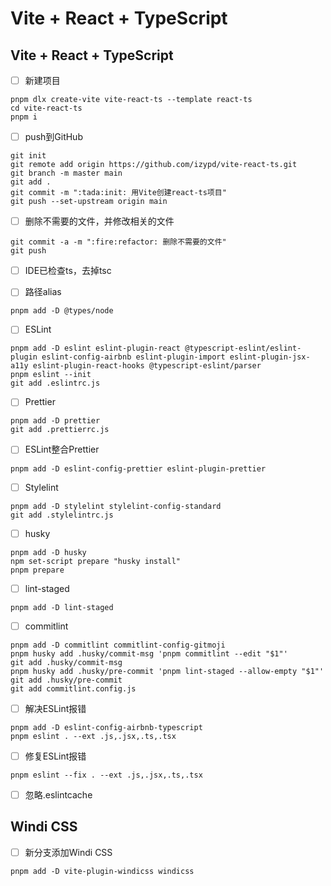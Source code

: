 # Vite + React + TypeScript

## Vite + React + TypeScript

- [ ] 新建项目

```shell
pnpm dlx create-vite vite-react-ts --template react-ts
cd vite-react-ts
pnpm i
```

- [ ] push到GitHub

```shell
git init
git remote add origin https://github.com/izypd/vite-react-ts.git
git branch -m master main
git add .
git commit -m ":tada:init: 用Vite创建react-ts项目"
git push --set-upstream origin main
```

- [ ] 删除不需要的文件，并修改相关的文件

```shell
git commit -a -m ":fire:refactor: 删除不需要的文件"
git push
```

- [ ] IDE已检查ts，去掉tsc

- [ ] 路径alias

```shell
pnpm add -D @types/node
```

- [ ] ESLint

```shell
pnpm add -D eslint eslint-plugin-react @typescript-eslint/eslint-plugin eslint-config-airbnb eslint-plugin-import eslint-plugin-jsx-a11y eslint-plugin-react-hooks @typescript-eslint/parser
pnpm eslint --init
git add .eslintrc.js
```

- [ ] Prettier

```shell
pnpm add -D prettier
git add .prettierrc.js
```

- [ ] ESLint整合Prettier

```shell
pnpm add -D eslint-config-prettier eslint-plugin-prettier
```

- [ ] Stylelint

```shell
pnpm add -D stylelint stylelint-config-standard
git add .stylelintrc.js
```

- [ ] husky

```shell
pnpm add -D husky
npm set-script prepare "husky install"
pnpm prepare
```

- [ ] lint-staged

```shell
pnpm add -D lint-staged
```

- [ ] commitlint

```shell
pnpm add -D commitlint commitlint-config-gitmoji
pnpm husky add .husky/commit-msg 'pnpm commitlint --edit "$1"'
git add .husky/commit-msg
pnpm husky add .husky/pre-commit 'pnpm lint-staged --allow-empty "$1"'
git add .husky/pre-commit
git add commitlint.config.js
```

- [ ] 解决ESLint报错

```shell
pnpm add -D eslint-config-airbnb-typescript
pnpm eslint . --ext .js,.jsx,.ts,.tsx
```

- [ ] 修复ESLint报错

```shell
pnpm eslint --fix . --ext .js,.jsx,.ts,.tsx
```

- [ ] 忽略.eslintcache

## Windi CSS

- [ ] 新分支添加Windi CSS

```shell
pnpm add -D vite-plugin-windicss windicss
```


